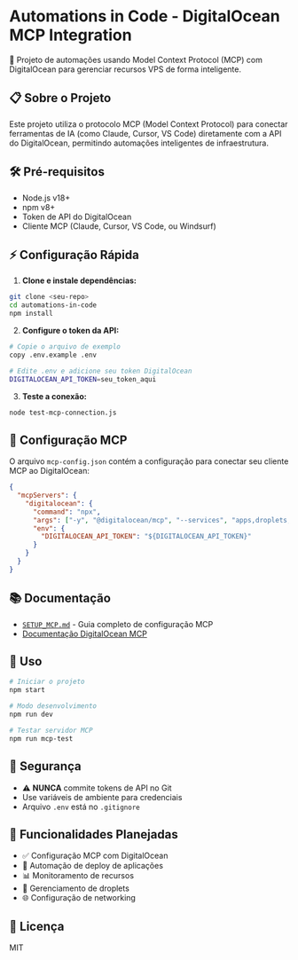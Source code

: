 # Automations in Code - DigitalOcean MCP Integration

🚀 Projeto de automações usando Model Context Protocol (MCP) com DigitalOcean para gerenciar recursos VPS de forma inteligente.

## 📋 Sobre o Projeto

Este projeto utiliza o protocolo MCP (Model Context Protocol) para conectar ferramentas de IA (como Claude, Cursor, VS Code) diretamente com a API do DigitalOcean, permitindo automações inteligentes de infraestrutura.

## 🛠️ Pré-requisitos

- Node.js v18+ 
- npm v8+
- Token de API do DigitalOcean
- Cliente MCP (Claude, Cursor, VS Code, ou Windsurf)

## ⚡ Configuração Rápida

1. **Clone e instale dependências:**
```bash
git clone <seu-repo>
cd automations-in-code
npm install
```

2. **Configure o token da API:**
```bash
# Copie o arquivo de exemplo
copy .env.example .env

# Edite .env e adicione seu token DigitalOcean
DIGITALOCEAN_API_TOKEN=seu_token_aqui
```

3. **Teste a conexão:**
```bash
node test-mcp-connection.js
```

## 🔧 Configuração MCP

O arquivo `mcp-config.json` contém a configuração para conectar seu cliente MCP ao DigitalOcean:

```json
{
  "mcpServers": {
    "digitalocean": {
      "command": "npx",
      "args": ["-y", "@digitalocean/mcp", "--services", "apps,droplets,networking"],
      "env": {
        "DIGITALOCEAN_API_TOKEN": "${DIGITALOCEAN_API_TOKEN}"
      }
    }
  }
}
```

## 📚 Documentação

- [`SETUP_MCP.md`](./SETUP_MCP.md) - Guia completo de configuração MCP
- [Documentação DigitalOcean MCP](https://docs.digitalocean.com/products/app-platform/how-to/use-mcp/)

## 🚀 Uso

```bash
# Iniciar o projeto
npm start

# Modo desenvolvimento
npm run dev

# Testar servidor MCP
npm run mcp-test
```

## 🔐 Segurança

- ⚠️ **NUNCA** commite tokens de API no Git
- Use variáveis de ambiente para credenciais
- Arquivo `.env` está no `.gitignore`

## 🎯 Funcionalidades Planejadas

- ✅ Configuração MCP com DigitalOcean
- 🔄 Automação de deploy de aplicações
- 📊 Monitoramento de recursos
- 🔧 Gerenciamento de droplets
- 🌐 Configuração de networking

## 📄 Licença

MIT